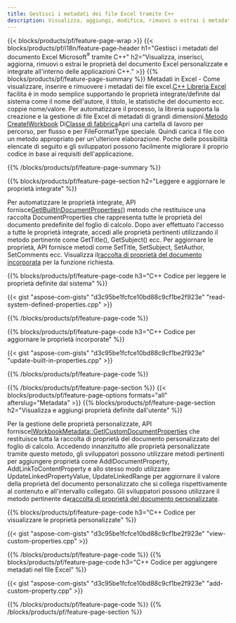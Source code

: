 ```yaml
---
title: Gestisci i metadati dei file Excel tramite C++
description: Visualizza, aggiungi, modifica, rimuovi o estrai i metadati dei file Excel utilizzando la libreria C++
---
```

{{< blocks/products/pf/feature-page-wrap >}}
{{< blocks/products/pf/i18n/feature-page-header h1="Gestisci i metadati del documento Excel Microsoft<sup>&reg;</sup> tramite C++" h2="Visualizza, inserisci, aggiorna, rimuovi o estrai le proprietà del documento Excel personalizzate e integrate all\'interno delle applicazioni C++." >}}
{{% blocks/products/pf/feature-page-summary %}}
 Metadati in Excel - Come visualizzare, inserire e rimuovere i metadati dei file excel.[C++ Libreria Excel](/cells/it/cpp/) facilita è in modo semplice supportando le proprietà integrate/definite dal sistema come il nome dell'autore, il titolo, le statistiche del documento ecc. coppie nome/valore. Per automatizzare il processo, la libreria supporta la creazione e la gestione di file Excel di metadati di grandi dimensioni.[Metodo CreateIWorkbook](https://reference.aspose.com/cells/cpp/class/aspose.cells.factory#a93f7282b976d2a001d44198dedaceee8) Di[Classe di fabbrica](https://reference.aspose.com/cells/cpp/class/aspose.cells.factory)Apri una cartella di lavoro per percorso, per flusso e per FileFormatType speciale. Quindi carica il file con un metodo appropriato per un'ulteriore elaborazione. Poche delle possibilità elencate di seguito e gli sviluppatori possono facilmente migliorare il proprio codice in base ai requisiti dell'applicazione.
 
{{% /blocks/products/pf/feature-page-summary %}}

{{% blocks/products/pf/feature-page-section h2="Leggere e aggiornare le proprietà integrate" %}}

 Per automatizzare le proprietà integrate, API fornisce[GetIBuiltInDocumentProperties()](https://reference.aspose.com/cells/cpp/class/aspose.cells.metadata.i_workbook_metadata) metodo che restituisce una raccolta DocumentProperties che rappresenta tutte le proprietà del documento predefinite del foglio di calcolo. Dopo aver effettuato l'accesso a tutte le proprietà integrate, accedi alle proprietà pertinenti utilizzando il metodo pertinente come GetTitle(), GetSubject() ecc. Per aggiornare le proprietà, API fornisce metodi come SetTitle, SetSubject, SetAuthor, SetComments ecc. Visualizza il[raccolta di proprietà del documento incorporata](https://reference.aspose.com/cells/cpp/class/aspose.cells.properties.i_built_in_document_property_collection) per la funzione richiesta.

{{% blocks/products/pf/feature-page-code h3="C++ Codice per leggere le proprietà definite dal sistema" %}}

{{< gist "aspose-com-gists" "d3c95be1fcfce10bd88c9cf1be2f923e" "read-system-defined-properties.cpp" >}}

{{% /blocks/products/pf/feature-page-code %}}

{{% blocks/products/pf/feature-page-code h3="C++ Codice per aggiornare le proprietà incorporate" %}}

{{< gist "aspose-com-gists" "d3c95be1fcfce10bd88c9cf1be2f923e" "update-built-in-properties.cpp" >}}

{{% /blocks/products/pf/feature-page-code %}}


{{% /blocks/products/pf/feature-page-section %}}
{{< blocks/products/pf/feature-page-options formats="all" afterslug="Metadata" >}}
{{% blocks/products/pf/feature-page-section h2="Visualizza e aggiungi proprietà definite dall\'utente" %}}

Per la gestione delle proprietà personalizzate, API fornisce[IWorkbookMetadata::GetICustomDocumentProperties](https://reference.aspose.com/cells/cpp/class/aspose.cells.metadata.i_workbook_metadata#a69f0226813ce18c03ebc13b8ca691e79) che restituisce tutta la raccolta di proprietà del documento personalizzato del foglio di calcolo. Accedendo innanzitutto alle proprietà personalizzate tramite questo metodo, gli sviluppatori possono utilizzare metodi pertinenti per aggiungere proprietà come AddIDocumentProperty, AddLinkToContentProperty e allo stesso modo utilizzare UpdateLinkedPropertyValue, UpdateLinkedRange per aggiornare il valore della proprietà del documento personalizzato che si collega rispettivamente al contenuto e all'intervallo collegato. Gli sviluppatori possono utilizzare il metodo pertinente da[raccolta di proprietà del documento personalizzate](https://reference.aspose.com/cells/cpp/class/aspose.cells.properties.i_custom_document_property_collection).

{{% blocks/products/pf/feature-page-code h3="C++ Codice per visualizzare le proprietà personalizzate" %}}

{{< gist "aspose-com-gists" "d3c95be1fcfce10bd88c9cf1be2f923e" "view-custom-properties.cpp" >}}

{{% /blocks/products/pf/feature-page-code %}}
{{% blocks/products/pf/feature-page-code h3="C++ Codice per aggiungere metadati nel file Excel" %}}

{{< gist "aspose-com-gists" "d3c95be1fcfce10bd88c9cf1be2f923e" "add-custom-property.cpp" >}}

{{% /blocks/products/pf/feature-page-code %}}
{{% /blocks/products/pf/feature-page-section %}}
